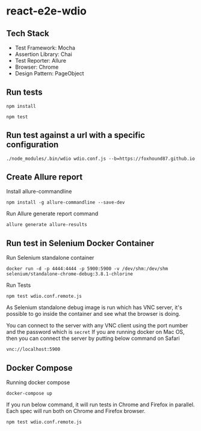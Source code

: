 # react-e2e-wdio

## Tech Stack
* Test Framework: Mocha
* Assertion Library: Chai
* Test Reporter: Allure
* Browser: Chrome
* Design Pattern: PageObject

## Run tests

```
npm install
```
```
npm test
```

## Run test against a url with a specific configuration

```
./node_modules/.bin/wdio wdio.conf.js --b=https://foxhound87.github.io
```

## Create Allure report

Install allure-commandline

```
npm install -g allure-commandline --save-dev
```

Run Allure generate report command

```
allure generate allure-results
```

## Run test in Selenium Docker Container

Run Selenium standalone container
```
docker run -d -p 4444:4444 -p 5900:5900 -v /dev/shm:/dev/shm selenium/standalone-chrome-debug:3.8.1-chlorine
```

Run Tests

```
npm test wdio.conf.remote.js
```

As Selenium standalone debug image is run which has VNC server, it's possible to go inside
the container and see what the browser is doing.

You can connect to the server with any VNC client using the port number and the password
which is `secret`
If you are running docker on Mac OS, then you can connect the server by putting below command on Safari

```
vnc://localhost:5900
```

## Docker Compose

Running docker compose

```
docker-compose up
```

If you run below command, it will run tests in Chrome and Firefox in parallel. Each spec will run both on Chrome and Firefox browser.

```
npm test wdio.conf.remote.js
```
